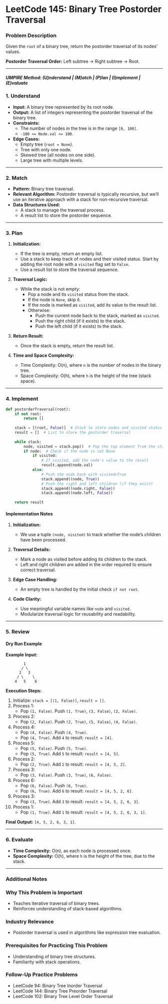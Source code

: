 # LeetCode 145: Binary Tree Postorder Traversal

### Problem Description

Given the `root` of a binary tree, return the postorder traversal of its nodes' values.

**Postorder Traversal Order:** Left subtree -> Right subtree -> Root.

---

##### UMPIRE Method: (U)nderstand | (M)atch | (P)lan | (I)mplement | (E)valuate

### 1. Understand

- **Input:** A binary tree represented by its root node.
- **Output:** A list of integers representing the postorder traversal of the binary tree.
- **Constraints:**
  - The number of nodes in the tree is in the range `[0, 100]`.
  - `-100 <= Node.val <= 100`.
- **Edge Cases:**
  - Empty tree (`root = None`).
  - Tree with only one node.
  - Skewed tree (all nodes on one side).
  - Large tree with multiple levels.

---

### 2. Match

- **Pattern:** Binary tree traversal.
- **Relevant Algorithm:** Postorder traversal is typically recursive, but we’ll use an iterative approach with a stack for non-recursive traversal.
- **Data Structures Used:**
  - A stack to manage the traversal process.
  - A result list to store the postorder sequence.
---
### 3. Plan

1. **Initialization:**
   - If the tree is empty, return an empty list.
   - Use a stack to keep track of nodes and their visited status. Start by adding the root node with a `visited` flag set to `False`.
   - Use a result list to store the traversal sequence.

2. **Traversal Logic:**
   - While the stack is not empty:
     - Pop a node and its `visited` status from the stack.
     - If the node is `None`, skip it.
     - If the node is marked as `visited`, add its value to the result list.
     - Otherwise:
       - Push the current node back to the stack, marked as `visited`.
       - Push the right child (if it exists) to the stack.
       - Push the left child (if it exists) to the stack.

3. **Return Result:**
   - Once the stack is empty, return the result list.

4. **Time and Space Complexity:**
   - Time Complexity: O(n), where `n` is the number of nodes in the binary tree.
   - Space Complexity: O(h), where `h` is the height of the tree (stack space).

---

### 4. Implement

```python
def postorderTraversal(root):
    if not root:
        return []
    
    stack = [(root, False)]  # Stack to store nodes and visited status
    result = []  # List to store the postorder traversal
    
    while stack:
        node, visited = stack.pop()  # Pop the top element from the stack
        if node:  # Check if the node is not None
            if visited:
                # If visited, add the node's value to the result
                result.append(node.val)
            else:
                # Push the node back with visited=True
                stack.append((node, True))
                # Push the right and left children (if they exist)
                stack.append((node.right, False))
                stack.append((node.left, False))
    
    return result
```

#### Implementation Notes

1. **Initialization:**
   - We use a tuple `(node, visited)` to track whether the node’s children have been processed.

2. **Traversal Details:**
   - Mark a node as visited before adding its children to the stack.
   - Left and right children are added in the order required to ensure correct traversal.

3. **Edge Case Handling:**
   - An empty tree is handled by the initial check `if not root`.

4. **Code Clarity:**
   - Use meaningful variable names like `node` and `visited`.
   - Modularize traversal logic for reusability and readability.

---

### 5. Review

#### Dry Run Example

**Example Input:**

```
        1
       / \
      2   3
     / \    \
    4   5    6
```

**Execution Steps:**

1. Initialize: `stack = [(1, False)]`, `result = []`.
2. Process 1:
   - Pop `(1, False)`. Push `(1, True)`, `(3, False)`, `(2, False)`.
3. Process 2:
   - Pop `(2, False)`. Push `(2, True)`, `(5, False)`, `(4, False)`.
4. Process 4:
   - Pop `(4, False)`. Push `(4, True)`.
   - Pop `(4, True)`. Add `4` to result: `result = [4]`.
5. Process 5:
   - Pop `(5, False)`. Push `(5, True)`.
   - Pop `(5, True)`. Add `5` to result: `result = [4, 5]`.
6. Process 2:
   - Pop `(2, True)`. Add `2` to result: `result = [4, 5, 2]`.
7. Process 3:
   - Pop `(3, False)`. Push `(3, True)`, `(6, False)`.
8. Process 6:
   - Pop `(6, False)`. Push `(6, True)`.
   - Pop `(6, True)`. Add `6` to result: `result = [4, 5, 2, 6]`.
9. Process 3:
   - Pop `(3, True)`. Add `3` to result: `result = [4, 5, 2, 6, 3]`.
10. Process 1:
    - Pop `(1, True)`. Add `1` to result: `result = [4, 5, 2, 6, 3, 1]`.

**Final Output:** `[4, 5, 2, 6, 3, 1]`.

---

### 6. Evaluate

- **Time Complexity:** O(n), as each node is processed once.
- **Space Complexity:** O(h), where `h` is the height of the tree, due to the stack.

---

### Additional Notes

### Why This Problem is Important
- Teaches iterative traversal of binary trees.
- Reinforces understanding of stack-based algorithms.

### Industry Relevance
- Postorder traversal is used in algorithms like expression tree evaluation.

### Prerequisites for Practicing This Problem
- Understanding of binary tree structures.
- Familiarity with stack operations.

### Follow-Up Practice Problems
- LeetCode 94: Binary Tree Inorder Traversal
- LeetCode 144: Binary Tree Preorder Traversal
- LeetCode 102: Binary Tree Level Order Traversal
